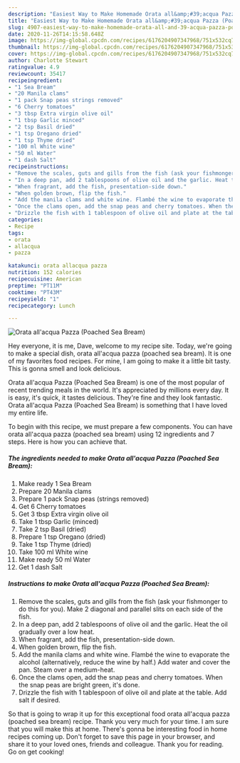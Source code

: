```yaml
---
description: "Easiest Way to Make Homemade Orata all&amp;#39;acqua Pazza (Poached Sea Bream)"
title: "Easiest Way to Make Homemade Orata all&amp;#39;acqua Pazza (Poached Sea Bream)"
slug: 4907-easiest-way-to-make-homemade-orata-all-and-39-acqua-pazza-poached-sea-bream
date: 2020-11-26T14:15:58.648Z
image: https://img-global.cpcdn.com/recipes/6176204907347968/751x532cq70/orata-allacqua-pazza-poached-sea-bream-recipe-main-photo.jpg
thumbnail: https://img-global.cpcdn.com/recipes/6176204907347968/751x532cq70/orata-allacqua-pazza-poached-sea-bream-recipe-main-photo.jpg
cover: https://img-global.cpcdn.com/recipes/6176204907347968/751x532cq70/orata-allacqua-pazza-poached-sea-bream-recipe-main-photo.jpg
author: Charlotte Stewart
ratingvalue: 4.9
reviewcount: 35417
recipeingredient:
- "1 Sea Bream"
- "20 Manila clams"
- "1 pack Snap peas strings removed"
- "6 Cherry tomatoes"
- "3 tbsp Extra virgin olive oil"
- "1 tbsp Garlic minced"
- "2 tsp Basil dried"
- "1 tsp Oregano dried"
- "1 tsp Thyme dried"
- "100 ml White wine"
- "50 ml Water"
- "1 dash Salt"
recipeinstructions:
- "Remove the scales, guts and gills from the fish (ask your fishmonger to do this for you). Make 2 diagonal and parallel slits on each side of the fish."
- "In a deep pan, add 2 tablespoons of olive oil and the garlic. Heat the oil gradually over a low heat."
- "When fragrant, add the fish, presentation-side down."
- "When golden brown, flip the fish."
- "Add the manila clams and white wine. Flambé the wine to evaporate the alcohol  (alternatively, reduce the wine by half.) Add water and cover the pan. Steam over a medium-heat."
- "Once the clams open, add the snap peas and cherry tomatoes. When the snap peas are bright green, it&#39;s done."
- "Drizzle the fish with 1 tablespoon of olive oil and plate at the table. Add salt if desired."
categories:
- Recipe
tags:
- orata
- allacqua
- pazza

katakunci: orata allacqua pazza 
nutrition: 152 calories
recipecuisine: American
preptime: "PT11M"
cooktime: "PT43M"
recipeyield: "1"
recipecategory: Lunch

---
```



![Orata all&#39;acqua Pazza (Poached Sea Bream)](https://img-global.cpcdn.com/recipes/6176204907347968/751x532cq70/orata-allacqua-pazza-poached-sea-bream-recipe-main-photo.jpg)

Hey everyone, it is me, Dave, welcome to my recipe site. Today, we're going to make a special dish, orata all&#39;acqua pazza (poached sea bream). It is one of my favorites food recipes. For mine, I am going to make it a little bit tasty. This is gonna smell and look delicious.

Orata all&#39;acqua Pazza (Poached Sea Bream) is one of the most popular of recent trending meals in the world. It's appreciated by millions every day. It is easy, it's quick, it tastes delicious. They're fine and they look fantastic. Orata all&#39;acqua Pazza (Poached Sea Bream) is something that I have loved my entire life.




To begin with this recipe, we must prepare a few components. You can have orata all&#39;acqua pazza (poached sea bream) using 12 ingredients and 7 steps. Here is how you can achieve that.

<!--inarticleads1-->

##### The ingredients needed to make Orata all&#39;acqua Pazza (Poached Sea Bream):

1. Make ready 1 Sea Bream
1. Prepare 20 Manila clams
1. Prepare 1 pack Snap peas (strings removed)
1. Get 6 Cherry tomatoes
1. Get 3 tbsp Extra virgin olive oil
1. Take 1 tbsp Garlic (minced)
1. Take 2 tsp Basil (dried)
1. Prepare 1 tsp Oregano (dried)
1. Take 1 tsp Thyme (dried)
1. Take 100 ml White wine
1. Make ready 50 ml Water
1. Get 1 dash Salt




<!--inarticleads2-->

##### Instructions to make Orata all&#39;acqua Pazza (Poached Sea Bream):

1. Remove the scales, guts and gills from the fish (ask your fishmonger to do this for you). Make 2 diagonal and parallel slits on each side of the fish.
1. In a deep pan, add 2 tablespoons of olive oil and the garlic. Heat the oil gradually over a low heat.
1. When fragrant, add the fish, presentation-side down.
1. When golden brown, flip the fish.
1. Add the manila clams and white wine. Flambé the wine to evaporate the alcohol  (alternatively, reduce the wine by half.) Add water and cover the pan. Steam over a medium-heat.
1. Once the clams open, add the snap peas and cherry tomatoes. When the snap peas are bright green, it&#39;s done.
1. Drizzle the fish with 1 tablespoon of olive oil and plate at the table. Add salt if desired.




So that is going to wrap it up for this exceptional food orata all&#39;acqua pazza (poached sea bream) recipe. Thank you very much for your time. I am sure that you will make this at home. There's gonna be interesting food in home recipes coming up. Don't forget to save this page in your browser, and share it to your loved ones, friends and colleague. Thank you for reading. Go on get cooking!
